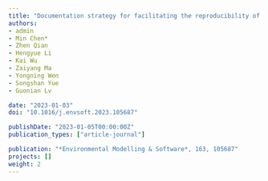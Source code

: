 ```yaml
---
title: "Documentation strategy for facilitating the reproducibility of geo-simulation experiments"
authors:
- admin
- Min Chen*
- Zhen Qian
- Hengyue Li
- Kai Wu
- Zaiyang Ma
- Yongning Wen
- Songshan Yue
- Guonian Lv

date: "2023-01-03"
doi: "10.1016/j.envsoft.2023.105687"

publishDate: "2023-01-05T00:00:00Z"
publication_types: ["article-journal"]

publication: "*Environmental Modelling & Software*, 163, 105687"
projects: []
weight: 2
---
```



